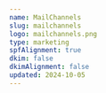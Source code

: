 ```yaml
---
name: MailChannels
slug: mailchannels
logo: mailchannels.png
type: marketing
spfAlignment: true
dkim: false
dkimAlignment: false
updated: 2024-10-05
---
```


<script>
  import Block from '$lib/block.svelte';
</script>
